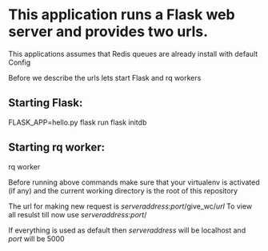 # This application runs a Flask web server and provides two urls.

This applications assumes that Redis queues are already install with default Config

Before we describe the urls lets start Flask and rq workers

## Starting Flask:
FLASK_APP=hello.py flask run
flask initdb
## Starting rq worker:
rq worker

Before running above commands make sure that your virtualenv is activated (if any) and the current working directory is the root of this repository

The url for making new request is *serveraddress*:*port*/give_wc/*url*
To view all resulst till now use *serveraddress*:*port*/

If everything is used as default then *serveraddress* will be localhost and *port* will be 5000

